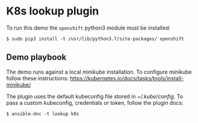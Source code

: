 # K8s lookup plugin

To run this demo the `openshift` python3 module must be installed:

```
$ sudo pip3 install -t /usr/lib/python3.7/site-packages/ openshift
```

## Demo playbook
The demo runs against a local minikube installation. To configure minikube
follow these instructions:
https://kubernetes.io/docs/tasks/tools/install-minikube/
  
The plugin uses the default kubeconfig file stored in *~/.kube/config*. To 
pass a custom kubeconfig, credentials or token, follow the plugin docs:

```
$ ansible-doc -t lookup k8s
```
